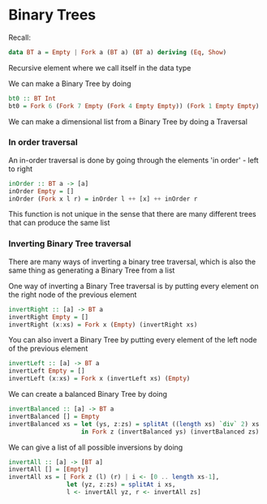 # Binary Trees

Recall:
```haskell
data BT a = Empty | Fork a (BT a) (BT a) deriving (Eq, Show)
```
Recursive element where we call itself in the data type

We can make a Binary Tree by doing
```haskell
bt0 :: BT Int
bt0 = Fork 6 (Fork 7 Empty (Fork 4 Empty Empty)) (Fork 1 Empty Empty)
```

We can make a dimensional list from a Binary Tree by doing a Traversal

### In order traversal
An in-order traversal is done by going through the elements 'in order' - left to right
```haskell
inOrder :: BT a -> [a]
inOrder Empty = []
inOrder (Fork x l r) = inOrder l ++ [x] ++ inOrder r
```
This function is not unique in the sense that there are many different trees that can produce the same list

### Inverting Binary Tree traversal
There are many ways of inverting a binary tree traversal, which is also the same thing as generating a Binary Tree from a list

One way of inverting a Binary Tree traversal is by putting every element on the right node of the previous element
```haskell
invertRight :: [a] -> BT a
invertRight Empty = []
invertRight (x:xs) = Fork x (Empty) (invertRight xs) 
```

You can also invert a Binary Tree by putting every element of the left node of the previous element
```haskell
invertLeft :: [a] -> BT a
invertLeft Empty = []
invertLeft (x:xs) = Fork x (invertLeft xs) (Empty) 
```

We can create a balanced Binary Tree by doing
```haskell
invertBalanced :: [a] -> BT a
invertBalanced [] = Empty
invertBalanced xs = let (ys, z:zs) = splitAt ((length xs) `div` 2) xs
					in Fork z (invertBalanced ys) (invertBalanced zs)
```

We can give a list of all possible inversions by doing 
```haskell
invertAll :: [a] -> [BT a]
invertAll [] = [Empty]
invertAll xs = [ Fork z (l) (r) | i <- [0 .. length xs-1],
				let (yz, z:zs) = splitAt i xs,
				l <- invertAll yz, r <- invertAll zs]
```